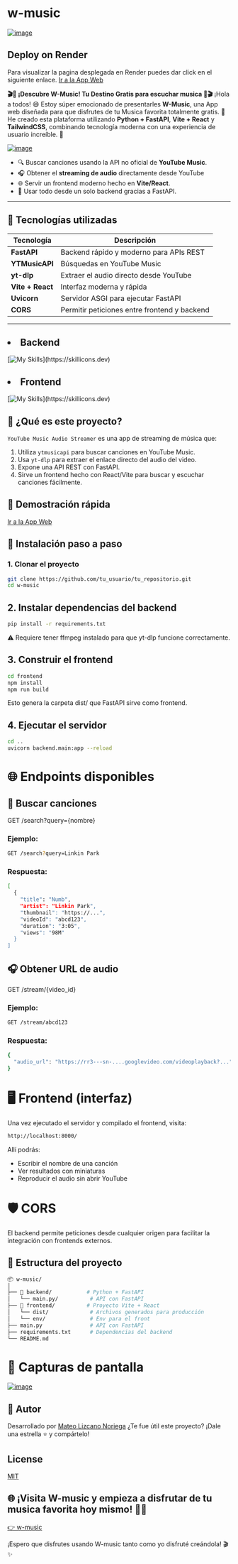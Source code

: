 # w-music
[![image](https://github.com/user-attachments/assets/6d05effe-cc91-4b59-86bf-70d8117f5046)](https://w-music.onrender.com)

## Deploy on Render
Para visualizar la pagina desplegada en Render puedes dar click en el siguiente enlace. [Ir a la App Web](https://w-music.onrender.com)

**🎬🍿 ¡Descubre W-Music! Tu Destino Gratis para escuchar musica 🍿🎬** ¡Hola a todos! 😄 Estoy súper emocionado de presentarles **W-Music**, una App web diseñada para que disfrutes de tu Musica favorita totalmente gratis. 🎉 He creado esta plataforma utilizando **Python + FastAPI**, **Vite  + React** y **TailwindCSS**, combinando tecnología moderna con una experiencia de usuario increíble. 🚀

[![image](https://github.com/user-attachments/assets/96526c89-f4d0-4b74-8b21-f52ddce86cb8)](https://w-music.onrender.com)


- 🔍 Buscar canciones usando la API no oficial de **YouTube Music**.
- 🎧 Obtener el **streaming de audio** directamente desde YouTube
- 🌐 Servir un frontend moderno hecho en **Vite/React**.
- 🚀 Usar todo desde un solo backend gracias a FastAPI.


---

## 🧩 Tecnologías utilizadas

| Tecnología     | Descripción                                       |
|----------------|---------------------------------------------------|
| **FastAPI**    | Backend rápido y moderno para APIs REST           |
| **YTMusicAPI** | Búsquedas en YouTube Music                        |
| **yt-dlp**     | Extraer el audio directo desde YouTube            |
| **Vite + React** | Interfaz moderna y rápida                      |
| **Uvicorn**    | Servidor ASGI para ejecutar FastAPI               |
| **CORS**       | Permitir peticiones entre frontend y backend      |

---

## <li>Backend</li>
[![My Skills](https://skillicons.dev/icons?i=python,fastapi,)](https://skillicons.dev)

## <li>Frontend</li>
[![My Skills](https://skillicons.dev/icons?i=react,vite,tailwind,)](https://skillicons.dev)


## 📌 ¿Qué es este proyecto?

`YouTube Music Audio Streamer` es una app de streaming de música que:

1. Utiliza `ytmusicapi` para buscar canciones en YouTube Music.
2. Usa `yt-dlp` para extraer el enlace directo del audio del video.
3. Expone una API REST con FastAPI.
4. Sirve un frontend hecho con React/Vite para buscar y escuchar canciones fácilmente.

## 🎥 Demostración rápida
[Ir a la App Web](https://w-music.onrender.com)

   
## 🚀 Instalación paso a paso

### 1. Clonar el proyecto

```bash
git clone https://github.com/tu_usuario/tu_repositorio.git
cd w-music
```

## 2. Instalar dependencias del backend

```bash
pip install -r requirements.txt
```
⚠️ Requiere tener ffmpeg instalado para que yt-dlp funcione correctamente.


## 3. Construir el frontend

```bash
cd frontend
npm install
npm run build
```
Esto genera la carpeta dist/ que FastAPI sirve como frontend.

## 4. Ejecutar el servidor

```bash
cd ..
uvicorn backend.main:app --reload
```

# 🌐 Endpoints disponibles
## 🔎 Buscar canciones
GET /search?query={nombre}
### Ejemplo:
```bash
GET /search?query=Linkin Park
```
### Respuesta:
```bash
[
  {
    "title": "Numb",
    "artist": "Linkin Park",
    "thumbnail": "https://...",
    "videoId": "abcd123",
    "duration": "3:05",
    "views": "98M"
  }
]
```

## 🎧 Obtener URL de audio
GET /stream/{video_id}
### Ejemplo:
```bash
GET /stream/abcd123
```
### Respuesta:
```bash
{
  "audio_url": "https://rr3---sn-....googlevideo.com/videoplayback?..."
}
```

# 🖥️ Frontend (interfaz)
Una vez ejecutado el servidor y compilado el frontend, visita:
```bash
http://localhost:8000/
```

Allí podrás:
- Escribir el nombre de una canción
- Ver resultados con miniaturas
- Reproducir el audio sin abrir YouTube

# 🛡️ CORS
El backend permite peticiones desde cualquier origen para facilitar la integración con frontends externos.

## 📁 Estructura del proyecto
```bash
📦 w-music/
│
├── 📁 backend/           # Python + FastAPI
│   └── main.py/          # API con FastAPI
├── 📁 frontend/          # Proyecto Vite + React
│   └── dist/             # Archivos generados para producción
│   └── env/              # Env para el front
├── main.py               # API con FastAPI
├── requirements.txt      # Dependencias del backend
└── README.md             
```

# 📸 Capturas de pantalla
[![image](https://github.com/user-attachments/assets/0688ce3c-ffa9-4f8d-a869-1a7dc4006d5e)](https://w-music.onrender.com)

## 🙌 Autor
Desarrollado por [Mateo Lizcano Noriega](https://www.linkedin.com/in/mateo-lizcano-noriega)
¿Te fue útil este proyecto? ¡Dale una estrella ⭐ y compártelo!

## License
[MIT](https://choosealicense.com/licenses/mit/)


## 🌐 ¡Visita W-music y empieza a disfrutar de tu musica favorita hoy mismo! 🎉🍿

[👉 w-music](https://w-music.onrender.com)

¡Espero que disfrutes usando W-music tanto como yo disfruté creándola! 🎬✨
